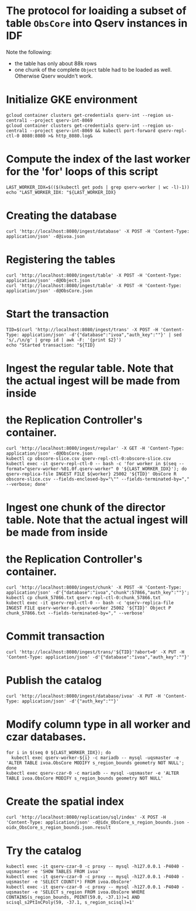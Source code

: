 # The protocol for loaiding a subset of table `ObsCore` into Qserv instances in IDF

Note the following:
* the table has only about 88k rows
* one chunk of the complete `Object` table had to be loaded as well. Otherwise Qserv wouldn't work.

# Initialize GKE environment
```
gcloud container clusters get-credentials qserv-int --region us-central1 --project qserv-int-8069
gcloud container clusters get-credentials qserv-int --region us-central1 --project qserv-int-8069 && kubectl port-forward qserv-repl-ctl-0 8080:8080 >& http_8080.log&
```
# Compute the index of the last worker for the 'for' loops of this script
```
LAST_WORKER_IDX=$(($(kubectl get pods | grep qserv-worker | wc -l)-1))
echo "LAST_WORKER_IDX: "${LAST_WORKER_IDX}
```

# Creating the database
```
curl 'http://localhost:8080/ingest/database' -X POST -H 'Content-Type: application/json' -d@ivoa.json
```

# Registering the tables
```
curl 'http://localhost:8080/ingest/table' -X POST -H 'Content-Type: application/json' -d@Object.json
curl 'http://localhost:8080/ingest/table' -X POST -H 'Content-Type: application/json' -d@ObsCore.json
```

# Start the transaction
```
TID=$(curl 'http://localhost:8080/ingest/trans' -X POST -H 'Content-Type: application/json' -d'{"database":"ivoa","auth_key":""}' | sed 's/,/\n/g' | grep id | awk -F: '{print $2}')
echo "Started transaction: "${TID}
```

# Ingest the regular table. Note that the actual ingest will be made from inside
# the Replication Controller's container.
```
curl 'http://localhost:8080/ingest/regular' -X GET -H 'Content-Type: application/json' -d@ObsCore.json
kubectl cp obscore-slice.csv qserv-repl-ctl-0:obscore-slice.csv
kubectl exec -it qserv-repl-ctl-0 -- bash -c 'for worker in $(seq --format="qserv-worker-%01.0f.qserv-worker" 0 '${LAST_WORKER_IDX}'); do qserv-replica-file INGEST FILE ${worker} 25002 '${TID}' ObsCore R obscore-slice.csv --fields-enclosed-by="\"" --fields-terminated-by="," --verbose; done'
```

# Ingest one chunk of the director table. Note that the actual ingest will be made from inside
# the Replication Controller's container.
```
curl 'http://localhost:8080/ingest/chunk' -X POST -H 'Content-Type: application/json' -d'{"database":"ivoa","chunk":57866,"auth_key":""}';
kubectl cp chunk_57866.txt qserv-repl-ctl-0:chunk_57866.txt
kubectl exec -it qserv-repl-ctl-0 -- bash -c 'qserv-replica-file INGEST FILE qserv-worker-0.qserv-worker 25002 '${TID}' Object P chunk_57866.txt --fields-terminated-by="," --verbose'
```

# Commit transaction
```
curl 'http://localhost:8080/ingest/trans/'${TID}'?abort=0' -X PUT -H 'Content-Type: application/json' -d'{"database":"ivoa","auth_key":""}'
```

# Publish the catalog
```
curl 'http://localhost:8080/ingest/database/ivoa' -X PUT -H 'Content-Type: application/json' -d'{"auth_key":""}'
```

# Modify column type in all worker and czar databases.
```
for i in $(seq 0 ${LAST_WORKER_IDX}); do
  kubectl exec qserv-worker-${i} -c mariadb -- mysql -uqsmaster -e 'ALTER TABLE ivoa.ObsCore MODIFY s_region_bounds geometry NOT NULL';
done
kubectl exec qserv-czar-0 -c mariadb -- mysql -uqsmaster -e 'ALTER TABLE ivoa.ObsCore MODIFY s_region_bounds geometry NOT NULL'
```

# Create the spatial index
```
curl 'http://localhost:8080/replication/sql/index' -X POST -H 'Content-Type: application/json' -d@idx_ObsCore_s_region_bounds.json -oidx_ObsCore_s_region_bounds.json.result
```

# Try the catalog
```
kubectl exec -it qserv-czar-0 -c proxy -- mysql -h127.0.0.1 -P4040 -uqsmaster -e 'SHOW TABLES FROM ivoa'
kubectl exec -it qserv-czar-0 -c proxy -- mysql -h127.0.0.1 -P4040 -uqsmaster -e 'SELECT COUNT(*) FROM ivoa.ObsCore'
kubectl exec -it qserv-czar-0 -c proxy -- mysql -h127.0.0.1 -P4040 -uqsmaster -e 'SELECT s_region FROM ivoa.ObsCore WHERE CONTAINS(s_region_bounds, POINT(59.0, -37.1))=1 AND scisql_s2PtInCPoly(59, -37.1, s_region_scisql)=1'
```

